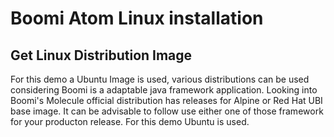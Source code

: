 # Boomi Atom Linux installation

## Get Linux Distribution Image

For this demo a Ubuntu Image is used, various distributions can be used considering Boomi is a adaptable java framework application. Looking into Boomi's Molecule official distribution has releases for Alpine or Red Hat UBI base image. It can be advisable to follow use either one of those framework for your producton release. For this demo Ubuntu is used.
